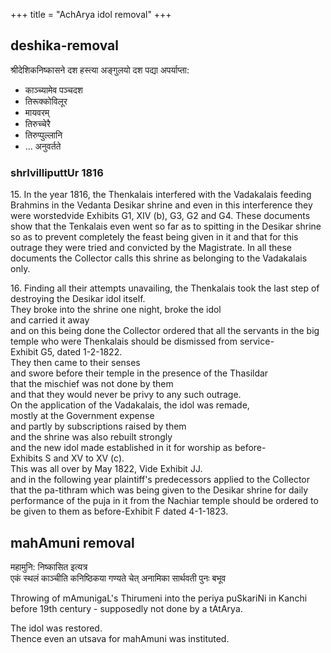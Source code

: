 +++
title = "AchArya idol removal"
+++

## deshika-removal
श्रीदेशिकनिष्कासने दश हस्त्या अङ्गुलयो दश पद्या अपर्याप्ता:


- काञ्च्यामेव पञ्चदश
- तिरूक्कोविलूर
- मायवरम्
- तिरुच्चेरै
- तिरुप्पुल्लानि
- ... अनुवर्तते


### shrIvilliputtUr 1816

15\. In the year 1816, the Thenkalais interfered with the Vadakalais feeding Brahmins in the Vedanta Desikar shrine and even in this interference they were worstedvide Exhibits G1, XIV (b), G3, G2 and G4. These documents show that the Tenkalais even went so far as to spitting in the Desikar shrine so as to prevent completely the feast being given in it and that for this outrage they were tried and convicted by the Magistrate. In all these documents the Collector calls this shrine as belonging to the Vadakalais only.

16\. Finding all their attempts unavailing, the Thenkalais took the last step of destroying the Desikar idol itself.  
They broke into the shrine one night, broke the idol  
and carried it away  
and on this being done the Collector ordered that all the servants in the big temple who were Thenkalais should be dismissed from service-  
Exhibit G5, dated 1-2-1822.  
They then came to their senses  
and swore before their temple in the presence of the Thasildar  
that the mischief was not done by them  
and that they would never be privy to any such outrage.  
On the application of the Vadakalais, the idol was remade,  
mostly at the Government expense  
and partly by subscriptions raised by them  
and the shrine was also rebuilt strongly  
and the new idol made established in it for worship as before-  
Exhibits S and XV to XV (c).  
This was all over by May 1822, Vide Exhibit JJ.  
and in the following year plaintiff's predecessors applied to the Collector  
that the pa-tithram which was being given to the Desikar shrine for daily performance of the puja in it from the Nachiar temple should be ordered to be given to them as before-Exhibit F dated 4-1-1823.

## mahAmuni removal
महामुनि: निष्कासित इत्यत्र  
एकं स्थलं काञ्चीति कनिष्ठिकया गण्यते चेत् अनामिका सार्थवती पुनः बभूव

Throwing of mAmunigaL's Thirumeni into the periya puSkariNi in Kanchi before 19th century - supposedly not done by a tAtArya.

The idol was restored.  
Thence even an utsava for mahAmuni was instituted.